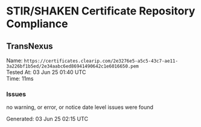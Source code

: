 # STIR/SHAKEN Certificate Repository Compliance

## TransNexus

Name: `https://certificates.clearip.com/2e3276e5-a5c5-43c7-ae11-3a226bf1b5ed/2e34aabc6ed86941490642c1e6016650.pem`\
Tested At: 03 Jun 25 01:40 UTC\
Time: 11ms

### Issues

no warning, or error, or notice date level issues were found

Generated: 03 Jun 25 02:15 UTC